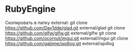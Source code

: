 # RubyEngine
Скопировать в папку external:
git clone https://github.com/Dav1dde/glad.git external/glad
git clone https://github.com/glfw/glfw.git external/glfw
git clone https://github.com/ocornut/imgui.git external/imgui
git clone https://github.com/gabime/spdlog.git external/spdlog
